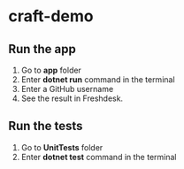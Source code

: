 # craft-demo
## Run the app
1. Go to **app** folder
2. Enter **dotnet run** command in the terminal
3. Enter a GitHub username
4. See the result in Freshdesk.
## Run the tests
1. Go to **UnitTests** folder
2. Enter **dotnet test** command in the terminal